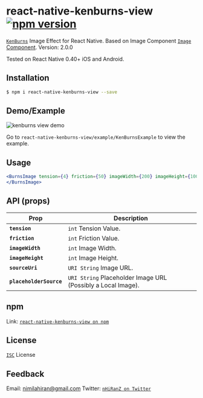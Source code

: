# react-native-kenburns-view [![npm version](https://badge.fury.io/js/react-native-kenburns-view.svg)](https://badge.fury.io/js/react-native-kenburns-view)

[`KenBurns`](https://en.wikipedia.org/wiki/Ken_Burns_effect) Image Effect for React Native. Based on Image Component [`Image` Component](https://facebook.github.io/react-native/docs/image.html).
Version: 2.0.0

Tested on React Native 0.40+ iOS and Android.

## Installation

```bash
$ npm i react-native-kenburns-view --save
```

## Demo/Example

![kenburns view demo](https://media.giphy.com/media/xTcnT8ju8pHKhIZY9G/giphy.gif)

Go to `react-native-kenburns-view/example/KenBurnsExample` to view the example.

## Usage

```jsx
<BurnsImage tension={4} friction={50} imageWidth={200} imageHeight={100} sourceUri={require(./images/kenburnsimage.jpg)} placeholderSource={require( './images/placeholder.jpg')}>
</BurnsImage>
```

## API (props)

| Prop | Description |
|---|---|
|**`tension`**| `int` Tension Value. |
|**`friction`**| `int` Friction Value. |
|**`imageWidth`**| `int` Image Width. |
|**`imageHeight`**| `int` Image Height. |
|**`sourceUri`**| `URI String` Image URL. |
|**`placeholderSource`**| `URI String` Placeholder Image URL (Possibly a Local Image). |

## npm

Link: [`react-native-kenburns-view on npm`](https://www.npmjs.com/package/react-native-kenburns-view)

## License

[`ISC`](http://opensource.org/licenses/ISC) License

## Feedback

Email: nimilahiran@gmail.com
Twitter: [`nHiRanZ on Twitter`](https://twitter.com/nHiRanZ)
